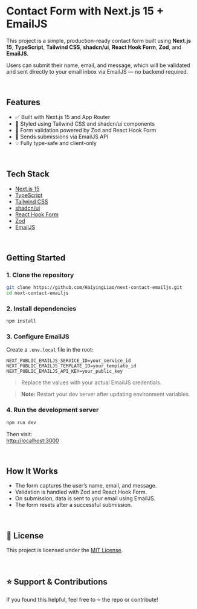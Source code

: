 # Contact Form with Next.js 15 + EmailJS

This project is a simple, production-ready contact form built using **Next.js 15**, **TypeScript**, **Tailwind CSS**, **shadcn/ui**, **React Hook Form**, **Zod**, and **EmailJS**.

Users can submit their name, email, and message, which will be validated and sent directly to your email inbox via EmailJS — no backend required.

<br>

##  Features

- ✅ Built with Next.js 15 and App Router
- 💅 Styled using Tailwind CSS and shadcn/ui components
- 🎯 Form validation powered by Zod and React Hook Form
- 📧 Sends submissions via EmailJS API
- 💡 Fully type-safe and client-only

<br>

##  Tech Stack

- [Next.js 15](https://nextjs.org/)
- [TypeScript](https://www.typescriptlang.org/)
- [Tailwind CSS](https://tailwindcss.com/)
- [shadcn/ui](https://ui.shadcn.com/)
- [React Hook Form](https://react-hook-form.com/)
- [Zod](https://zod.dev/)
- [EmailJS](https://www.emailjs.com/)

<br>

##  Getting Started

### 1. Clone the repository

```bash
git clone https://github.com/HaiyingLiao/next-contact-emailjs.git
cd next-contact-emailjs
```

### 2. Install dependencies

```bash
npm install
```

### 3. Configure EmailJS

Create a `.env.local` file in the root:

```env
NEXT_PUBLIC_EMAILJS_SERVICE_ID=your_service_id
NEXT_PUBLIC_EMAILJS_TEMPLATE_ID=your_template_id
NEXT_PUBLIC_EMAILJS_API_KEY=your_public_key
```

> Replace the values with your actual EmailJS credentials.

> **Note:** Restart your dev server after updating environment variables.

### 4. Run the development server

```bash
npm run dev
```

Then visit:  
[http://localhost:3000](http://localhost:3000)

<br>

##  How It Works

- The form captures the user’s name, email, and message.
- Validation is handled with Zod and React Hook Form.
- On submission, data is sent to your email using EmailJS.
- The form resets after a successful submission.

<br>

## 📄 License

This project is licensed under the [MIT License](LICENSE).

<br>

## ⭐ Support & Contributions

If you found this helpful, feel free to ⭐ the repo or contribute!
